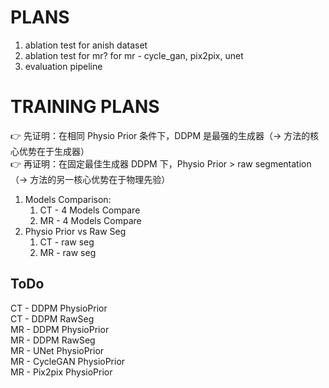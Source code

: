 # PLANS
1. ablation test for anish dataset
2. ablation test for mr? for mr - cycle_gan, pix2pix, unet
3. evaluation pipeline

# TRAINING PLANS
👉 先证明：在相同 Physio Prior 条件下，DDPM 是最强的生成器（→ 方法的核心优势在于生成器）  
👉 再证明：在固定最佳生成器 DDPM 下，Physio Prior > raw segmentation（→ 方法的另一核心优势在于物理先验）  
1. Models Comparison:
   1) CT - 4 Models Compare
   2) MR - 4 Models Compare
2. Physio Prior vs Raw Seg
   1) CT - raw seg
   2) MR - raw seg
## ToDo
CT - DDPM PhysioPrior  
CT - DDPM RawSeg  
MR - DDPM PhysioPrior   
MR - DDPM RawSeg  
MR - UNet PhysioPrior  
MR - CycleGAN PhysioPrior  
MR - Pix2pix PhysioPrior  
